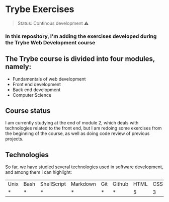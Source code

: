 <h1>Trybe Exercises</h1>

> Status: Continous development ⚠️

### In this repository, I'm adding the exercises developed during the Trybe Web Development course

## The Trybe course is divided into four modules, namely:

+ Fundamentals of web development
+ Front end development
+ Back end development
+ Computer Science

## Course status

I am currently studying at the end of module 2, which deals with technologies related to the front end, but I am redoing some exercises from the beginning of the course, as well as doing code review of previous projects.

## Technologies

So far, we have studied several technologies used in software development, and among them I can highlight:

<table>
  <tr>
    <td>Unix</td>
    <td>Bash</td>
    <td>ShellScript</td>
    <td>Markdown</td>
    <td>Git</td>
    <td>Github</td>
    <td>HTML</td>
    <td>CSS</td>
    <td>JavaScript</td>
    <td>React</td>
    <td>Redux</td>
  </tr>
  <tr>
    <td>*</td>
    <td>*</td>
    <td>*</td>
    <td>*</td>
    <td>*</td>
    <td>*</td>
    <td>5</td>
    <td>3</td>
    <td>ES6</td>
    <td>18</td>
    <td>16</td>    
  </tr>
</table>



